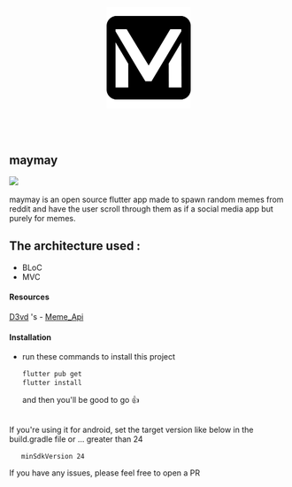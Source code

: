 <p align="center">
<img src="/assets/icon/logo.png" height="10%" width="30%">
</p>

<br>
<br>

<p align="center">
<h2>maymay</h2>
<img src="https://upload.wikimedia.org/wikipedia/commons/1/17/Google-flutter-logo.png" width="40%">
</p>

<p>maymay is an open source flutter app made to spawn random memes from reddit and have the user scroll through them as if a social media app but purely for memes.
</p>

</p>
<h2> The architecture used : </h2>
<ul>
<li>
 BLoC
</li>

<li>
MVC
</li>
</ul>
<H4>Resources</H4>

<a href="https://github.com/D3vd">D3vd</a> 's - <a href="https://github.com/D3vd/Meme_Api">Meme_Api</a>

#### Installation

- run these commands to install this project

  ```
  flutter pub get
  flutter install
  ```

  and then you'll be good to go 👍

<br>
If you're using it for android, set the target version like below in the build.gradle file or ...   greater than 24

```
   minSdkVersion 24
```

If you have any issues, please feel free to open a PR
